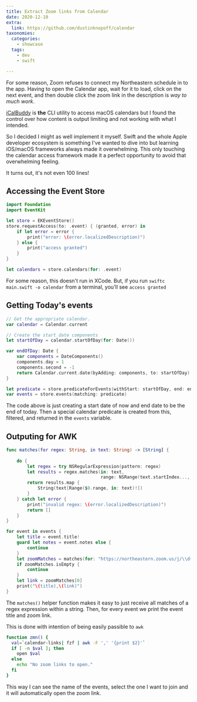 ```yaml
---
title: Extract Zoom links from Calendar
date: 2020-12-10
extra:
  link: https://github.com/dustinknopoff/calendar
taxonomies:
  categories:
    - showcase
  tags:
    - dev
    - swift

---
```


For some reason, Zoom refuses to connect my Northeastern schedule in to the app. Having to open the Calendar app, wait for it to load, click on the next event, and then double click the zoom link in the description is _way to much work_.

[iCalBuddy](http://hasseg.org/icalBuddy/) is **the** CLI utility to access macOS calendars but I found the control over how content is output limiting and not working with what I intended.

So I decided I might as well implement it myself. Swift and the whole Apple developer ecosystem is something I've wanted to dive into but learning iOS/macOS frameworks always made it overwhelming. This only touching the calendar access framework made it a perfect opportunity to avoid that overwhelming feeling.

It turns out, it's not even 100 lines!

## Accessing the Event Store

```swift
import Foundation
import EventKit

let store = EKEventStore()
store.requestAccess(to: .event) { (granted, error) in
	if let error = error {
		print("error: \(error.localizedDescription)")
	} else {
        print("access granted")
    }
}

let calendars = store.calendars(for: .event)
```

For some reason, this doesn't run in XCode. But, if you run `swiftc main.swift -o calendar` from a terminal, you'll see `access granted`

## Getting Today's events

```swift
// Get the appropriate calendar.
var calendar = Calendar.current

// Create the start date components
let startOfDay = calendar.startOfDay(for: Date())

var endOfDay: Date {
	var components = DateComponents()
	components.day = 1
	components.second = -1
	return Calendar.current.date(byAdding: components, to: startOfDay)!
}

let predicate = store.predicateForEvents(withStart: startOfDay, end: endOfDay, calendars: calendars)
var events = store.events(matching: predicate)
```

The code above is just creating a start date of now and end date to be the end of today. Then a special calendar predicate is created from this, filtered, and returned in the `events` variable.

## Outputing for AWK

```swift
func matches(for regex: String, in text: String) -> [String] {
	
	do {
		let regex = try NSRegularExpression(pattern: regex)
		let results = regex.matches(in: text,
									range: NSRange(text.startIndex..., in: text))
		return results.map {
			String(text[Range($0.range, in: text)!])
		}
	} catch let error {
		print("invalid regex: \(error.localizedDescription)")
		return []
	}
}

for event in events {
	let title = event.title!
	guard let notes = event.notes else {
		continue
	}
	let zoomMatches = matches(for: "https://northeastern.zoom.us/j/\\d+(\\?pwd=\\w+)?", in: notes)
	if zoomMatches.isEmpty {
		continue
	}
	let link = zoomMatches[0]
	print("\(title),\(link)")
}
```

The `matches()` helper function makes it easy to just receive all matches of a regex expression within a string. Then, for every event we print the event title and zoom link.

This is done with intention of being easily passible to `awk`

```bash
function zmn() {
  val=`calendar-links| fzf | awk -F ',' '{print $2}'`
  if [ -n $val ]; then
    open $val
  else
    echo "No zoom links to open."
  fi
}
```

This way I can see the name of the events, select the one I want to join and it will automatically open the zoom link.